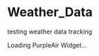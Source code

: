 # Weather_Data
testing weather data tracking

<div id='PurpleAirWidget_102568_module_AQI_conversion_C0_average_10_layer_standard'>Loading PurpleAir Widget...</div>
<script src='https://www.purpleair.com/pa.widget.js?key=IIWP7U2BHQNTNOCC&module=AQI&conversion=C0&average=10&layer=standard&container=PurpleAirWidget_102568_module_AQI_conversion_C0_average_10_layer_standard'></script>
